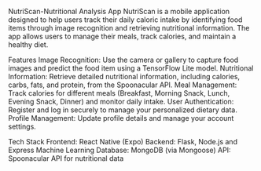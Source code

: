 NutriScan-Nutritional Analysis App
NutriScan is a mobile application designed to help users track their daily caloric intake by identifying food items through image recognition and retrieving nutritional information. The app allows users to manage their meals, track calories, and maintain a healthy diet.

Features
Image Recognition: Use the camera or gallery to capture food images and predict the food item using a TensorFlow Lite model.
Nutritional Information: Retrieve detailed nutritional information, including calories, carbs, fats, and protein, from the Spoonacular API.
Meal Management: Track calories for different meals (Breakfast, Morning Snack, Lunch, Evening Snack, Dinner) and monitor daily intake.
User Authentication: Register and log in securely to manage your personalized dietary data.
Profile Management: Update profile details and manage your account settings.

Tech Stack
Frontend: React Native (Expo)
Backend: Flask, Node.js and Express
Machine Learning
Database: MongoDB (via Mongoose)
API: Spoonacular API for nutritional data
